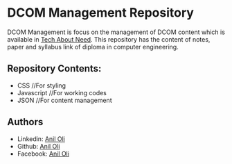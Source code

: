 # DCOM Management Repository

DCOM Management is focus on the management of DCOM content which is available in [Tech About Need](https://www.techaboutneed.com/2019/09/diploma-in-computer-engineering-notes.html). This repository has the content of notes, paper and syllabus link of diploma in computer engineering.

## Repository Contents:
- CSS             //For styling
- Javascript      //For working codes
- JSON            //For content management


## Authors
- Linkedin: [Anil Oli](https://linkedin.com/in/aniloli)
- Github: [Anil Oli](https://github.com/aniloli42)
- Facebook: [Anil Oli](https://facebook.com/anil.oli.4321)
